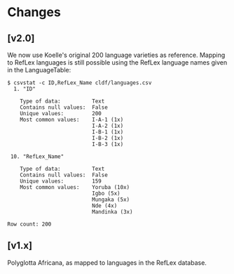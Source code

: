 # Changes

## [v2.0]

We now use Koelle's original 200 language varieties as reference. Mapping to RefLex languages is
still possible using the RefLex language names given in the LanguageTable:

```shell
$ csvstat -c ID,RefLex_Name cldf/languages.csv 
  1. "ID"

	Type of data:          Text
	Contains null values:  False
	Unique values:         200
	Most common values:    I-A-1 (1x)
	                       I-A-2 (1x)
	                       I-B-1 (1x)
	                       I-B-2 (1x)
	                       I-B-3 (1x)

 10. "RefLex_Name"

	Type of data:          Text
	Contains null values:  False
	Unique values:         159
	Most common values:    Yoruba (10x)
	                       Igbo (5x)
	                       Mungaka (5x)
	                       Nde (4x)
	                       Mandinka (3x)

Row count: 200
```


## [v1.x]

Polyglotta Africana, as mapped to languages in the RefLex database.

